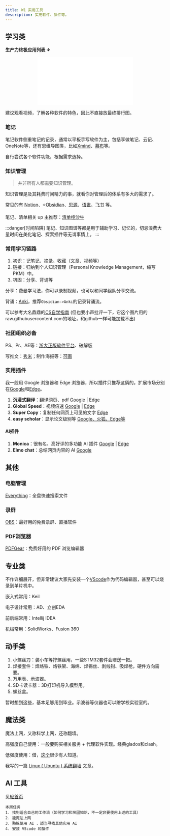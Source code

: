 ```yaml
---
title: W1 实用工具
description: 实用软件、插件等。
---
```


## 学习类

**生产力终极应用列表 ↓**

<center class="aspect-ratio" >
<iframe src="//player.bilibili.com/player.html?isOutside=true&aid=1602152951&bvid=BV162421P7Tg&cid=1477797082&p=1" scrolling="no" border="0" frameborder="no" framespacing="0" allowfullscreen="true" t="0"></iframe>
</center>

建议观看视频，了解各种软件的特色，因此不直接放最终排行图。

### 笔记

笔记软件侧重笔记的记录，通常以平板手写软件为主，包括享做笔记、云记、OneNote等，还有思维导图类，比如[Xmind](https://xmind.cn/)、[幕布](https://mubu.com/apps)等。

自行尝试各个软件功能，根据需求选择。

### 知识管理

> 并非所有人都需要知识管理。

知识管理是及其耗费时间精力的事，就看你对管理后的体系有多大的需求了。

常见的有 [Notion](https://www.notion.so)、⭐[Obsidian](https://obsidian.md/)、[思源](https://b3log.org/siyuan/)、[语雀](https://www.yuque.com/)、[飞书](https://www.feishu.cn/) 等。

笔记、清单相关 up 主推荐：[清单控沙牛](https://space.bilibili.com/443605967)

:::danger[时间陷阱]
笔记、知识图谱等都是用于辅助学习、记忆的，切忌浪费大量时间在美化笔记、探索插件等无谓事情上。
:::

### 常用学习链路

1. 初识：记笔记、摘录、收藏（文章、视频等）
2. 链接：归纳到个人知识管理（Personal Knowledge Management，缩写PKM）中。
3. 巩固：分享、背诵等

分享：费曼学习法，你可以录制视频，也可以和同学组队分享交流。

背诵：[Anki](http://www.ankichina.net/)，推荐`Obsidian->Anki`的记录背诵流。

可以参考大名鼎鼎的[CS自学指南](https://csdiy.wiki/%E5%BF%85%E5%AD%A6%E5%B7%A5%E5%85%B7/workflow/)
(但也要小声批评一下，它这个图片用的raw.githubusercontent.com的地址，和github一样可能加载不出)

### 社团组织必备

PS、Pr、AE等：[浙大正版软件平台](http://ms.zju.edu.cn/)、破解版

写推文：[秀米](https://xiumi.us/#/)；制作海报等：[可画](https://www.canva.cn/) 

### 实用插件

我一般用 Google 浏览器和 Edge 浏览器，所以插件只推荐这俩的，扩展市场分别在[Google](https://chromewebstore.google.com/category/extensions?utm_source=ext_sidebar&hl=zh-CN)和[Edge](https://microsoftedge.microsoft.com/addons/Microsoft-Edge-Extensions-Home?hl=zh-CN)。

1. **沉浸式翻译**：翻译网页、pdf  [Google](https://chromewebstore.google.com/detail/%E6%B2%89%E6%B5%B8%E5%BC%8F%E7%BF%BB%E8%AF%91-%E7%BD%91%E9%A1%B5%E7%BF%BB%E8%AF%91%E6%8F%92%E4%BB%B6-pdf%E7%BF%BB%E8%AF%91-%E5%85%8D%E8%B4%B9/bpoadfkcbjbfhfodiogcnhhhpibjhbnh) | [Edge](https://microsoftedge.microsoft.com/addons/detail/%E6%B2%89%E6%B5%B8%E5%BC%8F%E7%BF%BB%E8%AF%91-%E7%BD%91%E9%A1%B5%E7%BF%BB%E8%AF%91%E6%8F%92%E4%BB%B6-pdf%E7%BF%BB%E8%AF%91-/amkbmndfnliijdhojkpoglbnaaahippg)
2. **Global Speed**：视频倍速  [Google](https://chromewebstore.google.com/detail/global-speed-%E8%A7%86%E9%A2%91%E9%80%9F%E5%BA%A6%E6%8E%A7%E5%88%B6/jpbjcnkcffbooppibceonlgknpkniiff) | [Edge](https://microsoftedge.microsoft.com/addons/detail/global-speed-%E8%A7%86%E9%A2%91%E9%80%9F%E5%BA%A6%E6%8E%A7%E5%88%B6/mjhlabbcmjflkpjknnicihkfnmbdfced?hl=zh-CN)
3. **Super Copy**：复制任何网页上可见的文字  [Edge](https://microsoftedge.microsoft.com/addons/detail/supercopy-%E8%B6%85%E7%BA%A7%E5%A4%8D%E5%88%B6/nhiheekdcnmfbapkmpbhmplfddenhjic)
4. **easy scholar**：显示论文级别等  [Google、火狐、Edge等](https://www.easyscholar.cc/) 

#### AI插件
1. **Monica**：很有名、高好评的多功能 AI 插件  [Google](https://chromewebstore.google.com/detail/monica-chatgpt4-%E9%A9%B1%E5%8A%A8%E7%9A%84-ai-co/ofpnmcalabcbjgholdjcjblkibolbppb?hl=zh-CN&utm_source=ext_sidebar) | [Edge](https://microsoftedge.microsoft.com/addons/detail/monica-chatgpt4-%E9%A9%B1%E5%8A%A8%E7%9A%84-ai-/fhimbbbmdjiifimnepkibjfjbppnjble?hl=zh-CN)
2. **Elmo chat**：总结网页内容的 AI  [Google](https://chromewebstore.google.com/detail/elmo-chat-your-ai-web-cop/ipnlcfhfdicbfbchfoihipknbaeenenm)

## 其他

### 电脑管理

[Everything](https://www.voidtools.com/zh-cn/downloads/)：全盘快速搜索文件

### 录屏

[OBS](https://obsproject.com/)：最好用的免费录屏、直播软件

### PDF浏览器

[PDFGear](https://www.pdfgear.com/zh/)：免费好用的 PDF 浏览编辑器

## 专业类

不作详细展开，但非常建议大家先安装一个[VScode](https://code.visualstudio.com/)作为代码编辑器，甚至可以烧录到单片机中。

嵌入式常用：Keil

电子设计常用：AD、立创EDA

前后端常用：Intellij IDEA

机械常用：SolidWorks、Fusion 360

## 动手类

1. 小螺丝刀：装小车等拧螺丝用，一些STM32套件会赠送一把。
2. 焊接套件：焊烙铁、烙铁架、海绵、焊锡丝、剥线钳、吸焊枪，硬件方向需要。
3. 万用表、示波器。
4. SD卡读卡器：3D打印机导入模型用。
5. 螺丝盒。

暂时想到这些，基本足够用到毕业。示波器等仪器也可以蹭学校实验室的。

## 魔法类

魔法上网，又称科学上网，还称翻墙。

高强度自己使用：一般要购买相关服务 + 代理软件实现。经典glados和clash。

低强度使用：借，[这个](https://github.com/Alvin9999/new-pac/wiki/ss%E5%85%8D%E8%B4%B9%E8%B4%A6%E5%8F%B7)很少有人知道。

我写的一篇 [Linux ( Ubuntu ) 系统翻墙](https://zhuanlan.zhihu.com/p/692414049) 文章。

## AI 工具

见[轻首页](/#nav)

```
本周任务
1. 找到适合自己的工作流（如何学习和巩固知识，不一定非要使用上述的工具）
2. 能魔法上网
3. 熟练使用 AI ，适当寻找其他实用 AI 
4. 安装 VScode 和插件
```
<div class="container-icon">
<a href="https://space.bilibili.com/3546706348084176" class="item-icon" style="font-size: 24px;text-decoration: none;" className="iconfont icon-bilibili"></a>
<a href="https://github.com/maindraster" style="font-size: 24px;text-decoration: none;" class="item-icon" className="iconfont icon-github"></a>
<a href="https://www.zhihu.com/people/wen-dao-81-2-70" class="item-icon" style="font-size: 24px;text-decoration: none;" className="iconfont icon-zhihu"></a>
</div>